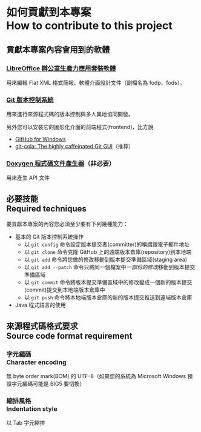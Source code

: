 # 如何貢獻到本專案<br>How to contribute to this project
## 貢獻本專案內容會用到的軟體
### [LibreOffice 辦公室生產力應用套裝軟體](http://www.libreoffice.org)
用來編輯 Flat XML 格式簡報、軟體介面設計文件（副檔名為 fodp、fods）。

### [Git 版本控制系統](http://git-scm.com/)
用來進行來源程式碼的版本控制與多人異地協同開發。

另外您可以安裝它的圖形化介面的前端程式(frontend)，比方說

* [GitHub for Windows](https://windows.github.com/)
* [git-cola: The highly caffeinated Git GUI](https://git-cola.github.io/)（推荐）

### [Doxygen 程式碼文件產生器](http://www.stack.nl/~dimitri/doxygen/)（非必要）
用來產生  API 文件

## 必要技能<br>Required techniques
要貢獻本專案的內容您必須至少要有下列幾種能力：

* 基本的 Git 版本控制系統操作
	* 以 `git config` 命令設定版本提交者(committer)的稱謂跟電子郵件地址
	* 以 `git clone` 命令克隆 GitHub 上的遠端版本倉庫(repository)到本地端
	* 以 `git add` 命令將您做的修改移動到版本提交準備區域(staging area)
	* 以 `git add --patch` 命令只將同一個檔案中*一部份的修改*移動到版本提交準備區域
	* 以 `git commit` 命令將版本提交準備區域中的修改變成一個新的版本提交(commit)提交到本地端版本倉庫中
	* 以 `git push` 命令將本地端版本倉庫的新的版本提交推送到遠端版本倉庫
* Java 程式語言的使用

## 來源程式碼格式要求<br>Source code format requirement
### 字元編碼<br>Character encoding
無 byte order mark(BOM) 的 UTF-8（如果您的系統為 Microsoft Windows 預設字元編碼可能是 BIG5 要切換）

### 縮排風格<br>Indentation style  
以 Tab 字元縮排
